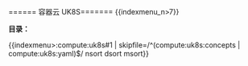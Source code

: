 ====== 容器云  UK8S=======
{{indexmenu_n>7}} 

**目录：**

{{indexmenu>:compute:uk8s#1 | skipfile=/^(compute:uk8s:concepts | compute:uk8s:yaml)$/ nsort dsort msort}}

